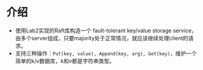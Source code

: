 # 介绍
- 使用Lab2实现的Raft库构造一个 fault-tolerant key/value storage service，由多个server组成，只要majority处于正常情况，就应该继续处理client的请求。
- 支持三种操作：`Put(key, value), Append(key, arg), Get(key)`，维护一个简单的k/v数据库，k和v都是字符串类型。